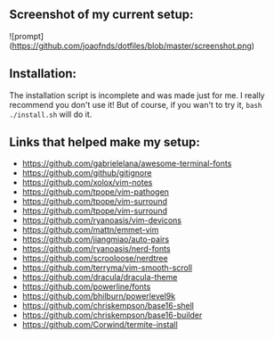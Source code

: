 ## Screenshot of my current setup:
![prompt] (https://github.com/joaofnds/dotfiles/blob/master/screenshot.png)

## Installation:
The installation script is incomplete and was made just for me. I really recommend you don't use it!
But of course, if you wan't to try it, `bash ./install.sh` will do it.

## Links that helped make my setup:
* https://github.com/gabrielelana/awesome-terminal-fonts
* https://github.com/github/gitignore
* https://github.com/xolox/vim-notes
* https://github.com/tpope/vim-pathogen
* https://github.com/tpope/vim-surround
* https://github.com/tpope/vim-surround
* https://github.com/ryanoasis/vim-devicons
* https://github.com/mattn/emmet-vim
* https://github.com/jiangmiao/auto-pairs
* https://github.com/ryanoasis/nerd-fonts
* https://github.com/scrooloose/nerdtree
* https://github.com/terryma/vim-smooth-scroll
* https://github.com/dracula/dracula-theme
* https://github.com/powerline/fonts
* https://github.com/bhilburn/powerlevel9k
* https://github.com/chriskempson/base16-shell
* https://github.com/chriskempson/base16-builder
* https://github.com/Corwind/termite-install
